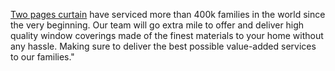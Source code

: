 <a href="https://twopagescurtains.com/collections/all">Two pages curtain</a> have serviced more than 400k families in the world since the very beginning.
Our team will go extra mile to offer and deliver high quality window coverings made of the finest materials to your home without any hassle. Making sure to deliver the best possible value-added services to our families."
